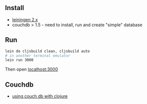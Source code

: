 Install
-------
* [leiningen 2.x](http://leiningen.org/)
* couchdb > 1.5 - need to install, run and create "simple" database 


Run
---
```sh
lein do cljsbuild clean, cljsbuild auto
# in another terminal emulator
lein run 3000
```

Then open [localhost:3000](http://localhost:3000)



Couchdb
-------
* [using couch db with clojure](http://www.ibm.com/developerworks/library/j-couchdb-clojure/)
